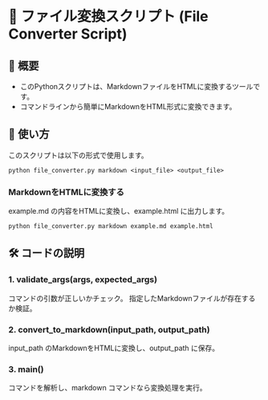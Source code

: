 # 📄 ファイル変換スクリプト (File Converter Script)

## 📖 概要
- このPythonスクリプトは、MarkdownファイルをHTMLに変換するツールです。
- コマンドラインから簡単にMarkdownをHTML形式に変換できます。

## 🚀 使い方
このスクリプトは以下の形式で使用します。

```
python file_converter.py markdown <input_file> <output_file>
```

### MarkdownをHTMLに変換する
example.md の内容をHTMLに変換し、example.html に出力します。
```
python file_converter.py markdown example.md example.html
```

## 🛠 コードの説明
### 1. validate_args(args, expected_args)
コマンドの引数が正しいかチェック。
指定したMarkdownファイルが存在するか検証。

### 2. convert_to_markdown(input_path, output_path)
input_path のMarkdownをHTMLに変換し、output_path に保存。

### 3. main()
コマンドを解析し、markdown コマンドなら変換処理を実行。


